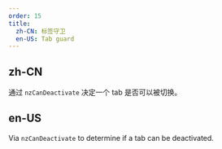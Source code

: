 ```yaml
---
order: 15
title:
  zh-CN: 标签守卫
  en-US: Tab guard
---
```


## zh-CN

通过 `nzCanDeactivate` 决定一个 tab 是否可以被切换。

## en-US

Via `nzCanDeactivate` to determine if a tab can be deactivated.
